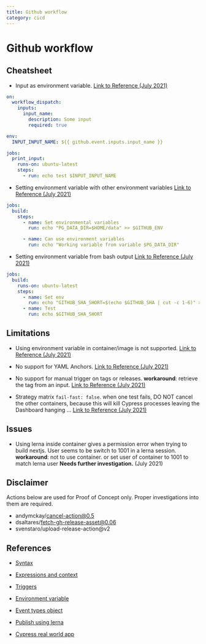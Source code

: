 ```yaml
---
title: Github workflow
category: cicd
---
```


# Github workflow

## Cheatsheet

- Input as environment variable. [Link to Reference (July 2021)](https://github.community/t/can-workflow-dispatch-inputs-be-enhanced-to-set-input-environmental-variables/125130)

```yml
on:
  workflow_dispatch:
    inputs:
      input_name:
        description: Some input
        required: true

env:
  INPUT_INPUT_NAME: ${{ github.event.inputs.input_name }}

jobs:
  print_input:
    runs-on: ubuntu-latest
    steps:
      - run: echo test $INPUT_INPUT_NAME
```

- Setting environment variable with other environment variables [Link to Reference (July 2021)](https://brandur.org/fragments/github-actions-env-vars-in-env-vars)

```yml
jobs:
  build:
    steps:
      - name: Set environmental variables
        run: echo "PG_DATA_DIR=$HOME/data" >> $GITHUB_ENV

      - name: Can use environment variables
        run: echo "Working variable from variable $PG_DATA_DIR"
```

- Setting environment variable from bash output [Link to Reference (July 2021)](https://stackoverflow.com/questions/57968497/how-do-i-set-an-env-var-with-a-bash-expression-in-github-actions)

```yml
jobs:
  build:
    runs-on: ubuntu-latest
    steps:
      - name: Set env
        run: echo "GITHUB_SHA_SHORT=$(echo $GITHUB_SHA | cut -c 1-6)" >> $GITHUB_ENV
      - name: Test
        run: echo $GITHUB_SHA_SHORT
```

## Limitations

- Using environment variable in container/image is not supported. [Link to Reference (July 2021)](https://github.community/t/how-to-use-env-with-container-image/17252)

- No support for YAML Anchors. [Link to Reference (July 2021)](https://github.com/actions/runner/issues/1182)

- No support for manual trigger on tags or releases. **workaround**: retrieve the tag from an input. [Link to Reference (July 2021)](https://github.community/t/select-tag-release-when-running-workflow-dispatch/132970)

- Strategy matrix `fail-fast: false`. when one test fails, DO NOT cancel the other containers, because this will kill Cypress processes leaving the Dashboard hanging ... [Link to Reference (July 2021)](https://github.com/cypress-io/github-action/issues/48)

## Issues

- Using lerna inside container gives a permission error when trying to build nextjs. User seems to be switch to 1001 in a lerna session. **workaround**: not to use container. or set user of container to 1001 to match lerna user **Needs further investigation.** (July 2021)

## Disclaimer

Actions below are used for Proof of Concept only. Proper investigations into them are required.

- andymckay/cancel-action@0.5
- dsaltares/fetch-gh-release-asset@0.06
- svenstaro/upload-release-action@v2

## References

- [Syntax](https://docs.github.com/en/actions/reference/workflow-syntax-for-github-actions)

- [Expressions and context](https://docs.github.com/en/actions/reference/context-and-expression-syntax-for-github-actions)

- [Triggers](https://docs.github.com/en/actions/reference/events-that-trigger-workflows)

- [Environment variable](https://docs.github.com/en/actions/reference/environment-variables)

- [Event types object](https://docs.github.com/en/developers/webhooks-and-events/events/github-event-types)

- [Publish using lerna](https://github.com/azu/lerna-monorepo-github-actions-release/blob/master/.github/workflows/publish.yml)

- [Cypress real world app](https://github.com/cypress-io/cypress-realworld-app/blob/develop/.github/workflows/main.yml)
